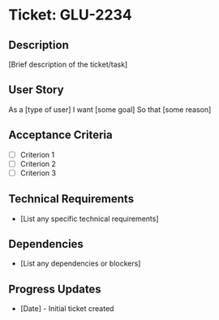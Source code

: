 # Ticket: GLU-2234

## Description
[Brief description of the ticket/task]

## User Story
As a [type of user]
I want [some goal]
So that [some reason]

## Acceptance Criteria
- [ ] Criterion 1
- [ ] Criterion 2
- [ ] Criterion 3

## Technical Requirements
- [List any specific technical requirements]

## Dependencies
- [List any dependencies or blockers]

## Progress Updates
- [Date] - Initial ticket created
